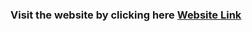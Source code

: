 
### Visit the website by clicking here [Website Link](https://classical-marketing-solution-website.netlify.app/)

